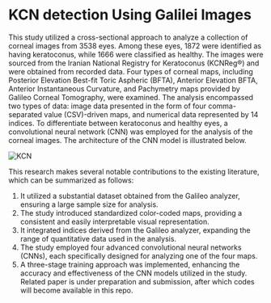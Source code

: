 # KCN detection Using Galilei Images
This study utilized a cross-sectional approach to analyze a collection of corneal images from 3538 eyes. Among these eyes, 1872 were identified as having keratoconus, while 1666 were classified as healthy. The images were sourced from the Iranian National Registry for Keratoconus (KCNReg®) and were obtained from recorded data. Four types of corneal maps, including Posterior Elevation Best-fit Toric Aspheric (BFTA), Anterior Elevation BFTA, Anterior Instantaneous Curvature, and Pachymetry maps provided by Galileo Corneal Tomography, were examined. The analysis encompassed two types of data: image data presented in the form of four comma-separated value (CSV)-driven maps, and numerical data represented by 14 indices. To differentiate between keratoconus and healthy eyes, a convolutional neural network (CNN) was employed for the analysis of the corneal images. The architecture of the CNN model is illustrated below.

![KCN](https://github.com/ErshadHasanpour/KCN-detection-Using-Galilei-Images/assets/96794427/ce60292c-99f8-4503-a3b7-940eed4f2184)

This research makes several notable contributions to the existing literature, which can be summarized as follows:
1.	It utilized a substantial dataset obtained from the Galileo analyzer, ensuring a large sample size for analysis.
2.	The study introduced standardized color-coded maps, providing a consistent and easily interpretable visual representation.
3.	It integrated indices derived from the Galileo analyzer, expanding the range of quantitative data used in the analysis.
4.	The study employed four advanced convolutional neural networks (CNNs), each specifically designed for analyzing one of the four maps.
5.	A three-stage training approach was implemented, enhancing the accuracy and effectiveness of the CNN models utilized in the study. 
Related paper is under preparation and submission, after which codes will become available in this repo. 
